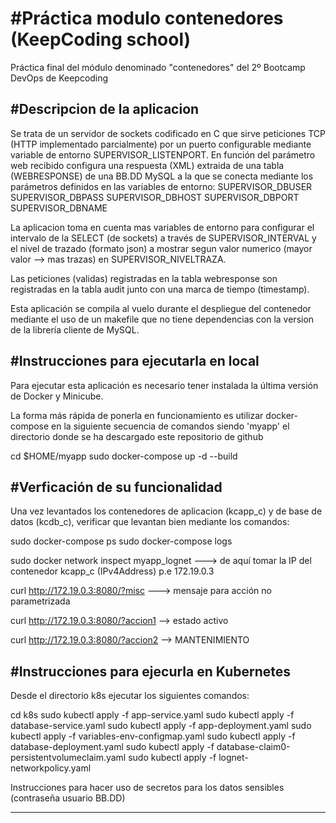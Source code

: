 #Práctica modulo contenedores (KeepCoding school)
=================================================
Práctica final del módulo denominado "contenedores" del 2º Bootcamp DevOps de Keepcoding 


#Descripcion de la aplicacion
-----------------------------
Se trata de un servidor de sockets codificado en C que sirve peticiones TCP (HTTP implementado parcialmente) 
por un puerto configurable mediante variable de entorno SUPERVISOR_LISTENPORT.
En función del parámetro web recibido configura una respuesta (XML) extraida de una tabla (WEBRESPONSE) de una 
BB.DD MySQL a la que se conecta mediante los parámetros definidos en las variables de entorno:
SUPERVISOR_DBUSER
SUPERVISOR_DBPASS
SUPERVISOR_DBHOST
SUPERVISOR_DBPORT
SUPERVISOR_DBNAME

La aplicacion toma en cuenta mas variables de entorno para configurar el intervalo de la SELECT (de sockets) 
a través de SUPERVISOR_INTERVAL y el nivel de trazado (formato json) a mostrar segun valor numerico (mayor 
valor --> mas trazas) en SUPERVISOR_NIVELTRAZA.

Las peticiones (validas) registradas en la tabla webresponse son registradas en la tabla audit junto con una
marca de tiempo (timestamp).

Esta aplicación se compila al vuelo durante el despliegue del contenedor mediante el uso de un makefile que no
tiene dependencias con la version de la librería cliente de MySQL.


#Instrucciones para ejecutarla en local
---------------------------------------
Para ejecutar esta aplicación es necesario tener instalada la última versión de Docker y Minicube.

La forma más rápida de ponerla en funcionamiento es utilizar docker-compose en la siguiente secuencia de 
comandos siendo 'myapp' el directorio donde se ha descargado este repositorio de github

   cd $HOME/myapp
   sudo docker-compose up -d --build


#Verficación de su funcionalidad
-------------------------------------------------
Una vez levantados los contenedores de aplicacion (kcapp_c) y de base de datos (kcdb_c), verificar que levantan bien mediante los comandos: 

sudo docker-compose ps
sudo docker-compose logs

sudo docker network inspect myapp_lognet 
---> de aquí tomar la IP del contenedor kcapp_c (IPv4Address) p.e 172.19.0.3

curl http://172.19.0.3:8080/?misc
---> mensaje para acción no parametrizada

curl http://172.19.0.3:8080/?accion1
-->  <?xml version="1.0" encoding="UTF-8"?>
     <info>estado activo</info>

curl http://172.19.0.3:8080/?accion2
-->  <?xml version="1.0" encoding="UTF-8"?>
     <info>MANTENIMIENTO</info>


#Instrucciones para ejecurla en Kubernetes
------------------------------------------
Desde el directorio k8s ejecutar los siguientes comandos:

cd k8s
sudo kubectl apply -f app-service.yaml
sudo kubectl apply -f database-service.yaml
sudo kubectl apply -f app-deployment.yaml
sudo kubectl apply -f variables-env-configmap.yaml
sudo kubectl apply -f database-deployment.yaml
sudo kubectl apply -f database-claim0-persistentvolumeclaim.yaml
sudo kubectl apply -f lognet-networkpolicy.yaml


Instrucciones para hacer uso de secretos para los datos sensibles (contraseña usuario BB.DD)




------------------------------------------
